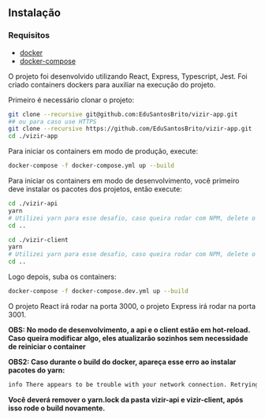 ## Instalação

### Requisitos

- [docker](https://docs.docker.com/install/)
- [docker-compose](https://docs.docker.com/compose/install/)

O projeto foi desenvolvido utilizando React, Express, Typescript, Jest. Foi criado containers dockers para auxiliar na execução do projeto.

Primeiro é necessário clonar o projeto:

```bash
git clone --recursive git@github.com:EduSantosBrito/vizir-app.git
## ou para caso use HTTPS
git clone --recursive https://github.com/EduSantosBrito/vizir-app.git
cd ./vizir-app
```

Para iniciar os containers em modo de produção, execute:

```bash
docker-compose -f docker-compose.yml up --build
```

Para iniciar os containers em modo de desenvolvimento, você primeiro deve instalar os pacotes dos projetos, então execute:

```bash
cd ./vizir-api
yarn
# Utilizei yarn para esse desafio, caso queira rodar com NPM, delete o arquivo yarn.lock para evitar conflitos de pacotes e rode npm install
cd ..
```

```bash
cd ./vizir-client
yarn
# Utilizei yarn para esse desafio, caso queira rodar com NPM, delete o arquivo yarn.lock para evitar conflitos de pacotes e rode npm install
cd ..
```

Logo depois, suba os containers:



```bash
docker-compose -f docker-compose.dev.yml up --build
```

O projeto React irá rodar na porta 3000, o projeto Express irá rodar na porta 3001.

**OBS: No modo de desenvolvimento, a api e o client estão em hot-reload. Caso queira modificar algo, eles atualizarão sozinhos sem necessidade de reiniciar o container**

**OBS2: Caso durante o build do docker, apareça esse erro ao instalar pacotes do yarn:**
```bash
info There appears to be trouble with your network connection. Retrying... 
```
**Você deverá remover o yarn.lock da pasta vizir-api e vizir-client, após isso rode o build novamente.**
